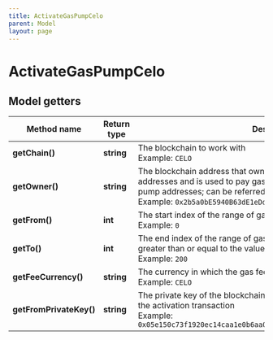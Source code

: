 ```yaml
---
title: ActivateGasPumpCelo
parent: Model
layout: page
---
```


# ActivateGasPumpCelo

## Model getters

Method name | Return type | Description | Notes
------------ | ------------- | ------------- | -------------
**getChain()** | **string** | The blockchain to work with <br>Example: `CELO` |
**getOwner()** | **string** | The blockchain address that owns the precalculated gas pump addresses and is used to pay gas fees for operations made on the gas pump addresses; can be referred to as "master address" <br>Example: `0x2b5a0bE5940B63dE1eDdCCCa7bd977357e2488eD` |
**getFrom()** | **int** | The start index of the range of gas pump addresses to activate <br>Example: `0` |
**getTo()** | **int** | The end index of the range of gas pump addresses to activate; must be greater than or equal to the value in the <code>from</code> parameter <br>Example: `200` |
**getFeeCurrency()** | **string** | The currency in which the gas fee will be paid <br>Example: `CELO` |
**getFromPrivateKey()** | **string** | The private key of the blockchain address that will pay the gas fee for the activation transaction <br>Example: `0x05e150c73f1920ec14caa1e0b6aa09940899678051a78542840c2668ce5080c2` |

